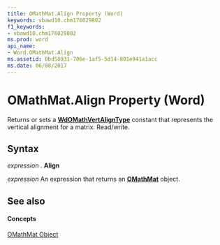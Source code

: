 ```yaml
---
title: OMathMat.Align Property (Word)
keywords: vbawd10.chm176029802
f1_keywords:
- vbawd10.chm176029802
ms.prod: word
api_name:
- Word.OMathMat.Align
ms.assetid: 0bd58931-706e-1af5-5d14-801e941a1acc
ms.date: 06/08/2017
---
```



# OMathMat.Align Property (Word)

Returns or sets a  **[WdOMathVertAlignType](Word.WdOMathVertAlignType.md)** constant that represents the vertical alignment for a matrix. Read/write.


## Syntax

 _expression_ . **Align**

 _expression_ An expression that returns an **[OMathMat](Word.OMathMat.md)** object.


## See also


#### Concepts


[OMathMat Object](Word.OMathMat.md)

